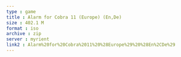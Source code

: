 ```yaml
---
type : game
title : Alarm for Cobra 11 (Europe) (En,De)
size : 402.1 M
format : iso
archive : zip
server : myrient
link2 : Alarm%20for%20Cobra%2011%20%28Europe%29%20%28En%2CDe%29
---
```

